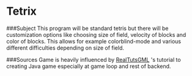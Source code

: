 # Tetrix

###Subject
This program will be standard tetris but there will be customization options like choosing size of field, velocity of blocks and color of blocks. This allows for example colorblind-mode and various different difficulties depending on size of field.

###Sources
Game is heavily influenced by [RealTutsGML](https://www.youtube.com/user/RealTutsGML) 's tutorial to creating Java game especially at game loop and rest of backend.
